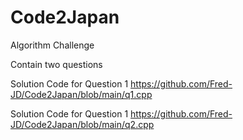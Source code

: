 # Code2Japan
Algorithm Challenge

Contain two questions

Solution Code for Question 1
https://github.com/Fred-JD/Code2Japan/blob/main/q1.cpp

Solution Code for Question 1
https://github.com/Fred-JD/Code2Japan/blob/main/q2.cpp
